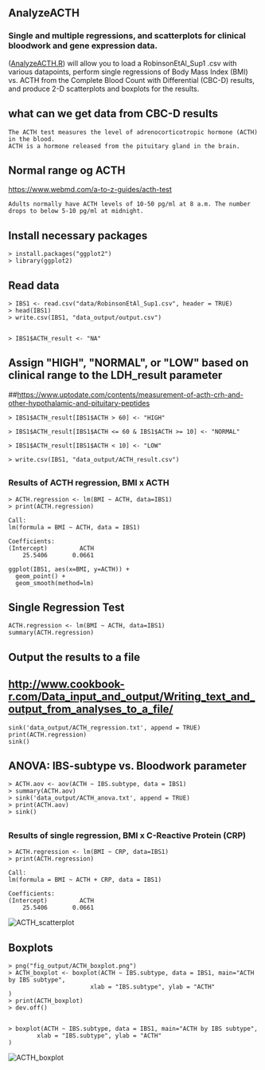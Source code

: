 ## AnalyzeACTH
### Single and multiple regressions, and scatterplots for clinical bloodwork and gene expression data.
([AnalyzeACTH.R](../AnalyzeACTH-master/scripts/AnalyzeACTH.R)) will allow you to load a RobinsonEtAl_Sup1 .csv with various datapoints, perform single regressions of Body Mass Index (BMI) vs. ACTH from the Complete Blood Count with Differential (CBC-D) results, and produce 2-D scatterplots and boxplots for the results. 

## what can we get data from CBC-D results 
```
The ACTH test measures the level of adrenocorticotropic hormone (ACTH) in the blood.
ACTH is a hormone released from the pituitary gland in the brain.
```
## Normal range og ACTH
https://www.webmd.com/a-to-z-guides/acth-test
```
Adults normally have ACTH levels of 10-50 pg/ml at 8 a.m. The number drops to below 5-10 pg/ml at midnight.
```



## Install necessary packages
```
> install.packages("ggplot2")
> library(ggplot2)
```



## Read data
```
> IBS1 <- read.csv("data/RobinsonEtAl_Sup1.csv", header = TRUE)
> head(IBS1)
> write.csv(IBS1, "data_output/output.csv")


> IBS1$ACTH_result <- "NA"
```


## Assign "HIGH", "NORMAL", or "LOW" based on clinical range to the LDH_result parameter
##https://www.uptodate.com/contents/measurement-of-acth-crh-and-other-hypothalamic-and-pituitary-peptides
```
> IBS1$ACTH_result[IBS1$ACTH > 60] <- "HIGH"

> IBS1$ACTH_result[IBS1$ACTH <= 60 & IBS1$ACTH >= 10] <- "NORMAL"

> IBS1$ACTH_result[IBS1$ACTH < 10] <- "LOW"

> write.csv(IBS1, "data_output/ACTH_result.csv")
```


##
### Results of ACTH regression, BMI x ACTH
```
> ACTH.regression <- lm(BMI ~ ACTH, data=IBS1)
> print(ACTH.regression)

Call:
lm(formula = BMI ~ ACTH, data = IBS1)

Coefficients:
(Intercept)         ACTH  
    25.5406       0.0661  
```
```
ggplot(IBS1, aes(x=BMI, y=ACTH)) +
  geom_point() +    
  geom_smooth(method=lm) 
```


## Single Regression Test
```
ACTH.regression <- lm(BMI ~ ACTH, data=IBS1)
summary(ACTH.regression)
```


## Output the results to a file
## http://www.cookbook-r.com/Data_input_and_output/Writing_text_and_output_from_analyses_to_a_file/
```
sink('data_output/ACTH_regression.txt', append = TRUE)
print(ACTH.regression)
sink()
```

##
## ANOVA: IBS-subtype vs. Bloodwork parameter
```
> ACTH.aov <- aov(ACTH ~ IBS.subtype, data = IBS1)
> summary(ACTH.aov)
> sink('data_output/ACTH_anova.txt', append = TRUE)
> print(ACTH.aov)
> sink()

```

##
### Results of single regression, BMI x C-Reactive Protein (CRP)
```
> ACTH.regression <- lm(BMI ~ CRP, data=IBS1)
> print(ACTH.regression)

Call:
lm(formula = BMI ~ ACTH + CRP, data = IBS1)

Coefficients:
(Intercept)         ACTH  
    25.5406       0.0661  

```

![ACTH_scatterplot](../master/fig_output/ACTH_scatterplot.png?sanitize=true)

##
##
## Boxplots
```
> png("fig_output/ACTH_boxplot.png")
> ACTH_boxplot <- boxplot(ACTH ~ IBS.subtype, data = IBS1, main="ACTH by IBS subtype", 
                       xlab = "IBS.subtype", ylab = "ACTH"
)
> print(ACTH_boxplot)
> dev.off()


> boxplot(ACTH ~ IBS.subtype, data = IBS1, main="ACTH by IBS subtype", 
        xlab = "IBS.subtype", ylab = "ACTH"
)

```
![ACTH_boxplot](../master/fig_output/ACTH_boxplot.png?sanitize=true)
